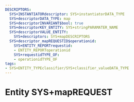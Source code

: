```yaml
---
DESCRIPTORS:
  SYS+INSTANTIATORdescriptor: SYS+instantiatorDATA_TYPE
  SYS+descriptorDATA_TYPE: map
  SYS+descriptorINVARIANT$bool: true
  SYS+descriptorKEY_ENTITY: SYS+stringPARAMATER_NAME
  SYS+descriptorVALUE_ENTITY:
    SYS+descriptors: SYS+mapDESCRIPTORS
  SYS+descriptor_mapREQUESTID$operationid:
    SYS+ENTITY_REPORTrequestid:
    - ENTITY_REPORToperationid
    SYS+requestidTYPE_OF:
    - operationidTYPE_OF
tags:
- SYS+ENTITY_TYPEclassifier/SYS+classifier_valueDATA_TYPE
---
```

# Entity SYS+mapREQUEST

